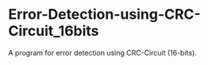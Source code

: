 # Error-Detection-using-CRC-Circuit_16bits

A program for error detection using CRC-Circuit (16-bits).
